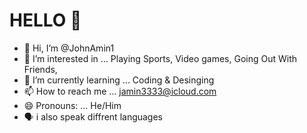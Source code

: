  # HELLO 👋
- 👋 Hi, I’m @JohnAmin1
- 👀 I’m interested in ... Playing Sports, Video games, Going Out With Friends, 
- 🌱 I’m currently learning ... Coding & Desinging
- 📫 How to reach me ... jamin3333@icloud.com
- 😄 Pronouns: ... He/Him
- 🗣️ i also speak diffrent languages


  
<!---
JohnAmin1/JohnAmin1 is a ✨ special ✨ repository because its `README.md` (this file) appears on your GitHub profile.
You can click the Preview link to take a look at your changes.
--->

